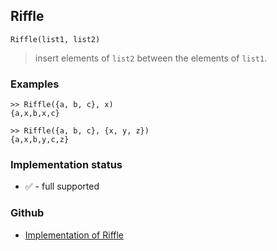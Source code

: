 ## Riffle

```
Riffle(list1, list2)
```

> insert elements of `list2` between the elements of `list1`.
 

### Examples

```
>> Riffle({a, b, c}, x)
{a,x,b,x,c}

>> Riffle({a, b, c}, {x, y, z})
{a,x,b,y,c,z}
```






### Implementation status

* &#x2705; - full supported

### Github

* [Implementation of Riffle](https://github.com/axkr/symja_android_library/blob/master/symja_android_library/matheclipse-core/src/main/java/org/matheclipse/core/builtin/ListFunctions.java#L6333) 
